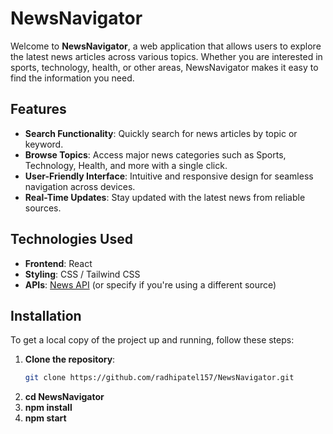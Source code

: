 # NewsNavigator

Welcome to **NewsNavigator**, a web application that allows users to explore the latest news articles across various topics. Whether you are interested in sports, technology, health, or other areas, NewsNavigator makes it easy to find the information you need.

## Features

- **Search Functionality**: Quickly search for news articles by topic or keyword.
- **Browse Topics**: Access major news categories such as Sports, Technology, Health, and more with a single click.
- **User-Friendly Interface**: Intuitive and responsive design for seamless navigation across devices.
- **Real-Time Updates**: Stay updated with the latest news from reliable sources.

## Technologies Used

- **Frontend**: React
- **Styling**: CSS / Tailwind CSS
- **APIs**: [News API](https://newsapi.org/) (or specify if you're using a different source)

## Installation

To get a local copy of the project up and running, follow these steps:

1. **Clone the repository**:
   ```bash
   git clone https://github.com/radhipatel157/NewsNavigator.git
2. **cd NewsNavigator**
3. **npm install**
4. **npm start**
